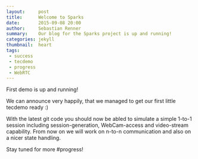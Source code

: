 ```yaml
---
layout:     post
title:      Welcome to Sparks
date:       2015-09-08 20:00
author:     Sebastian Renner
summary:    Our blog for the Sparks project is up and running!
categories: jekyll
thumbnail:  heart
tags:
 - success
 - tecdemo
 - progress
 - WebRTC
---
```


First demo is up and running!

We can announce very happily, that we managed to get our first little tecdemo ready :)

With the latest git code you should now be abled to simulate a simple 1-to-1 session including session-generation, WebCam-access and video-stream capability.
From now on we will work on n-to-n communication and also on a nicer state handling.

Stay tuned for more #progress!


